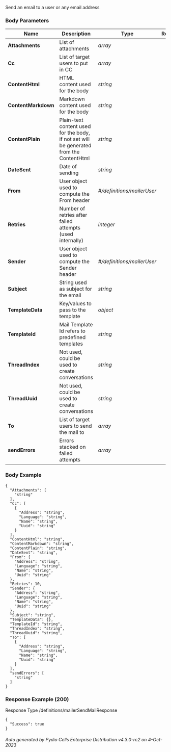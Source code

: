 






 
Send an email to a user or any email address  


### Body Parameters

Name | Description | Type | Required
---|---|---|---
**Attachments** | List of attachments | _array_ |   
**Cc** | List of target users to put in CC | _array_ |   
**ContentHtml** | HTML content used for the body | _string_ |   
**ContentMarkdown** | Markdown content used for the body | _string_ |   
**ContentPlain** | Plain-text content used for the body, if not set will be generated from the ContentHtml | _string_ |   
**DateSent** | Date of sending | _string_ |   
**From** | User object used to compute the From header | _#/definitions/mailerUser_ |   
**Retries** | Number of retries after failed attempts (used internally) | _integer_ |   
**Sender** | User object used to compute the Sender header | _#/definitions/mailerUser_ |   
**Subject** | String used as subject for the email | _string_ |   
**TemplateData** | Key/values to pass to the template | _object_ |   
**TemplateId** | Mail Template Id refers to predefined templates | _string_ |   
**ThreadIndex** | Not used, could be used to create conversations | _string_ |   
**ThreadUuid** | Not used, could be used to create conversations | _string_ |   
**To** | List of target users to send the mail to | _array_ |   
**sendErrors** | Errors stacked on failed attempts | _array_ |   


### Body Example
```
{
  "Attachments": [
    "string"
  ],
  "Cc": [
    {
      "Address": "string",
      "Language": "string",
      "Name": "string",
      "Uuid": "string"
    }
  ],
  "ContentHtml": "string",
  "ContentMarkdown": "string",
  "ContentPlain": "string",
  "DateSent": "string",
  "From": {
    "Address": "string",
    "Language": "string",
    "Name": "string",
    "Uuid": "string"
  },
  "Retries": 10,
  "Sender": {
    "Address": "string",
    "Language": "string",
    "Name": "string",
    "Uuid": "string"
  },
  "Subject": "string",
  "TemplateData": {},
  "TemplateId": "string",
  "ThreadIndex": "string",
  "ThreadUuid": "string",
  "To": [
    {
      "Address": "string",
      "Language": "string",
      "Name": "string",
      "Uuid": "string"
    }
  ],
  "sendErrors": [
    "string"
  ]
}
```






### Response Example (200)
Response Type /definitions/mailerSendMailResponse

```
{
  "Success": true
}
```




###### Auto generated by Pydio Cells Enterprise Distribution v4.3.0-rc2 on 4-Oct-2023
